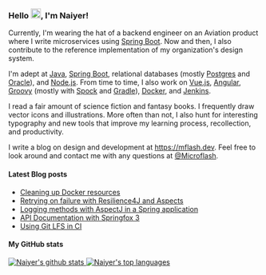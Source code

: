 ### Hello <a href="https://mflash.dev/"><img src="https://media.giphy.com/media/hvRJCLFzcasrR4ia7z/giphy.gif" width="20px"></a>, I'm Naiyer!

Currently, I'm wearing the hat of a backend engineer on an Aviation product where I write microservices using [Spring Boot](https://spring.io/projects/spring-boot). Now and then, I also contribute to the reference implementation of my organization's design system.

I'm adept at [Java](https://openjdk.java.net/), [Spring Boot](https://spring.io/projects/spring-boot), relational databases (mostly [Postgres](https://www.postgresql.org/) and [Oracle](https://www.oracle.com/database/)), and [Node.js](https://nodejs.org/en/). From time to time, I also work on [Vue.js](https://vuejs.org/), [Angular](https://angular.io/), [Groovy](https://groovy-lang.org/) (mostly with [Spock](https://github.com/spockframework/spock) and [Gradle](https://gradle.org/)), [Docker](https://www.docker.com/), and [Jenkins](https://www.jenkins.io/).

I read a fair amount of science fiction and fantasy books. I frequently draw vector icons and illustrations. More often than not, I also hunt for interesting typography and new tools that improve my learning process, recollection, and productivity.

I write a blog on design and development at <https://mflash.dev>. Feel free to look around and contact me with any questions at [@Microflash](https://www.twitter.com/Microflash).

#### Latest Blog posts

<!-- BLOG-POST-LIST:START -->
- [Cleaning up Docker resources](https://mflash.dev/blog/2020/10/22/cleaning-up-docker-resources/)
- [Retrying on failure with Resilience4J and Aspects](https://mflash.dev/blog/2020/09/26/retrying-on-failure-with-resilience4j-and-aspects/)
- [Logging methods with AspectJ in a Spring application](https://mflash.dev/blog/2020/09/13/logging-methods-with-aspectj-in-a-spring-application/)
- [API Documentation with Springfox 3](https://mflash.dev/blog/2020/09/05/api-documentation-with-springfox-3/)
- [Using Git LFS in CI](https://mflash.dev/blog/2020/09/05/using-git-lfs-in-ci/)
<!-- BLOG-POST-LIST:END -->

#### My GitHub stats

<a href="https://github.com/anuraghazra/github-readme-stats">
  <img align="top" src="https://github-readme-stats.vercel.app/api?username=naiyerasif&hide=issues&show_icons=true" alt="Naiyer's github stats" />
</a> 
<a href="https://github.com/anuraghazra/github-readme-stats">
  <img align="top" src="https://github-readme-stats.vercel.app/api/top-langs/?username=naiyerasif&layout=compact" alt="Naiyer's top languages" />
</a>
